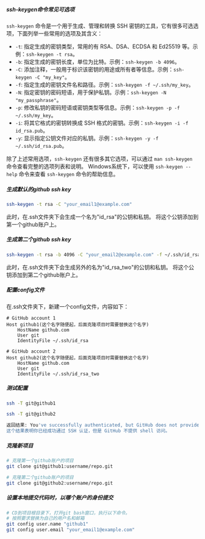 ##### ssh-keygen命令常见可选项
`ssh-keygen` 命令是一个用于生成、管理和转换 SSH 密钥的工具，它有很多可选选项，下面列举一些常用的选项及其含义：
- `-t`: 指定生成的密钥类型，常用的有 RSA、DSA、ECDSA 和 Ed25519 等。示例：`ssh-keygen -t rsa`。
- `-b`: 指定生成的密钥长度，单位为比特。示例：`ssh-keygen -b 4096`。
- `-C`: 添加注释，一般用于标识该密钥的用途或所有者等信息。示例：`ssh-keygen -C "my_key"`。
- `-f`: 指定生成的密钥文件名和路径。示例：`ssh-keygen -f ~/.ssh/my_key`。
- `-N`: 指定密钥的密码短语，用于保护私钥。示例：`ssh-keygen -N "my_passphrase"`。
- `-p`: 修改私钥的密码短语或密钥类型等信息。示例：`ssh-keygen -p -f ~/.ssh/my_key`。
- `-i`: 将其它格式的密钥转换成 SSH 格式的密钥。示例：`ssh-keygen -i -f id_rsa.pub`。
- `-y`: 显示指定公钥文件对应的私钥。示例：`ssh-keygen -y -f ~/.ssh/id_rsa.pub`。

除了上述常用选项，`ssh-keygen` 还有很多其它选项，可以通过 `man ssh-keygen` 命令查看完整的选项列表和说明。
Windows系统下，可以使用 `ssh-keygen --help` 命令来查看 `ssh-keygen` 命令的帮助信息。

##### 生成默认的github ssh key
```bash
ssh-keygen -t rsa -C "your_email1@example.com"
```
此时，在.ssh文件夹下会生成一个名为"id_rsa"的公钥和私钥。
将这个公钥添加到第一个github账户上。

##### 生成第二个github ssh key
```bash
ssh-keygen -t rsa -b 4096 -C "your_email2@example.com" -f ~/.ssh/id_rsa_two
```
此时，在.ssh文件夹下会生成另外的名为"id_rsa_two"的公钥和私钥。
将这个公钥添加到第二个github账户上。

##### 配置config文件
在.ssh文件夹下，新建一个config文件，内容如下：
```config
# GitHub account 1
Host github1(这个名字随便起，后面克隆项目时需要替换这个名字)
    HostName github.com
    User git
    IdentityFile ~/.ssh/id_rsa

# GitHub account 2
Host github2(这个名字随便起，后面克隆项目时需要替换这个名字)
    HostName github.com
    User git
    IdentityFile ~/.ssh/id_rsa_two
```

##### 测试配置
```bash
ssh -T git@github1

ssh -T git@github2

返回结果: You've successfully authenticated, but GitHub does not provide shell access.
这个结果表明你已经成功通过 SSH 认证，但是 GitHub 不提供 shell 访问。
```

##### 克隆新项目
```bash
# 克隆第一个github账户的项目
git clone git@github1:username/repo.git

# 克隆第二个github账户的项目
git clone git@github2:username/repo.git
```

##### 设置本地提交代码时，以哪个账户的身份提交
```bash
# CD到项目根目录下，打开git bash窗口，执行以下命令。
# 按照要求替换为自己的用户名和邮箱
git config user.name "github1"
git config user.email "your_email1@example.com"
```
